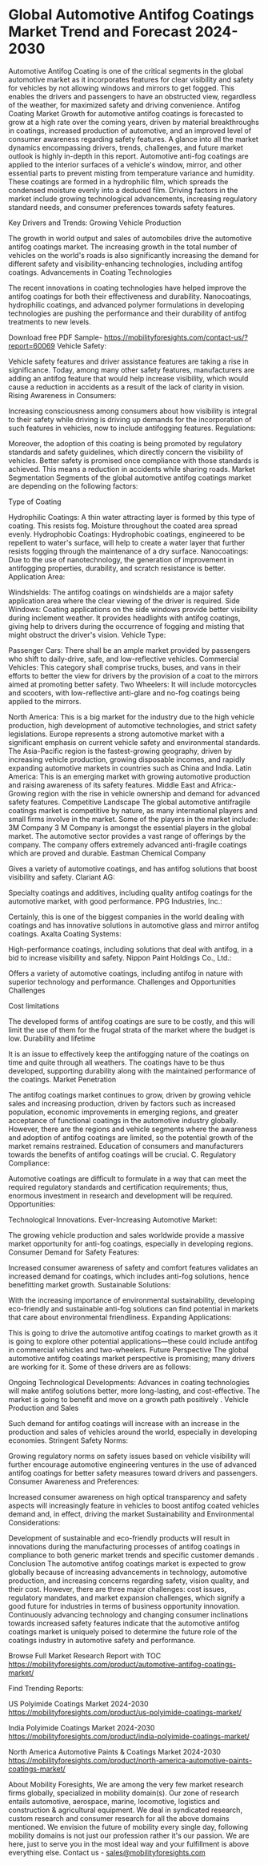 # Global Automotive Antifog Coatings Market  Trend and Forecast 2024-2030 #
Automotive Antifog Coating is one of the critical segments in the global automotive market as it incorporates features for clear visibility and safety for vehicles by not allowing windows and mirrors to get fogged. This enables the drivers and passengers to have an obstructed view, regardless of the weather, for maximized safety and driving convenience. Antifog Coating Market Growth for automotive antifog coatings is forecasted to grow at a high rate over the coming years, driven by material breakthroughs in coatings, increased production of automotive, and an improved level of consumer awareness regarding safety features. A glance into all the market dynamics encompassing drivers, trends, challenges, and future market outlook is highly in-depth in this report.
Automotive anti-fog coatings are applied to the interior surfaces of a vehicle's window, mirror, and other essential parts to prevent misting from temperature variance and humidity. These coatings are formed in a hydrophilic film, which spreads the condensed moisture evenly into a deduced film. Driving factors in the market include growing technological advancements, increasing regulatory standard needs, and consumer preferences towards safety features.

Key Drivers and Trends:
Growing Vehicle Production

The growth in world output and sales of automobiles drive the automotive antifog coatings market. The increasing growth in the total number of vehicles on the world's roads is also significantly increasing the demand for different safety and visibility-enhancing technologies, including antifog coatings.
Advancements in Coating Technologies

The recent innovations in coating technologies have helped improve the antifog coatings for both their effectiveness and durability. Nanocoatings, hydrophilic coatings, and advanced polymer formulations in developing technologies are pushing the performance and their durability of antifog treatments to new levels. 

Download free PDF Sample- https://mobilityforesights.com/contact-us/?report=60069
Vehicle Safety:

Vehicle safety features and driver assistance features are taking a rise in significance. Today, among many other safety features, manufacturers are adding an antifog feature that would help increase visibility, which would cause a reduction in accidents as a result of the lack of clarity in vision.
Rising Awareness in Consumers:

Increasing consciousness among consumers about how visibility is integral to their safety while driving is driving up demands for the incorporation of such features in vehicles, now to include antifogging features.
Regulations:

Moreover, the adoption of this coating is being promoted by regulatory standards and safety guidelines, which directly concern the visibility of vehicles. Better safety is promised once compliance with those standards is achieved. This means a reduction in accidents while sharing roads.
Market Segmentation
Segments of the global automotive antifog coatings market are depending on the following factors:


Type of Coating

Hydrophilic Coatings: A thin water attracting layer is formed by this type of coating. This resists fog. Moisture throughout the coated area spread evenly.
Hydrophobic Coatings: Hydrophobic coatings, engineered to be repellent to water's surface, will help to create a water layer that further resists fogging through the maintenance of a dry surface.
Nanocoatings: Due to the use of nanotechnology, the generation of improvement in antifogging properties, durability, and scratch resistance is better.
Application Area:

Windshields: The antifog coatings on windshields are a major safety application area where the clear viewing of the driver is required.
Side Windows: Coating applications on the side windows provide better visibility during inclement weather.
It provides headlights with antifog coatings, giving help to drivers during the occurrence of fogging and misting that might obstruct the driver's vision.
Vehicle Type:

Passenger Cars: There shall be an ample market provided by passengers who shift to daily-drive, safe, and low-reflective vehicles.
Commercial Vehicles: This category shall comprise trucks, buses, and vans in their efforts to better the view for drivers by the provision of a coat to the mirrors aimed at promoting better safety.
Two Wheelers: It will include motorcycles and scooters, with low-reflective anti-glare and no-fog coatings being applied to the mirrors.

North America: This is a big market for the industry due to the high vehicle production, high development of automotive technologies, and strict safety legislations. Europe represents a strong automotive market with a significant emphasis on current vehicle safety and environmental standards. The Asia-Pacific region is the fastest-growing geography, driven by increasing vehicle production, growing disposable incomes, and rapidly expanding automotive markets in countries such as China and India. Latin America: This is an emerging market with growing automotive production and raising awareness of its safety features.
Middle East and Africa:-Growing region with the rise in vehicle ownership and demand for advanced safety features.
Competitive Landscape
The global automotive antifragile coatings market is competitive by nature, as many international players and small firms involve in the market. Some of the players in the market include:
3M Company
3 M Company is amongst the essential players in the global market. The automotive sector provides a vast range of offerings by the company. The company offers extremely advanced anti-fragile coatings which are proved and durable.
Eastman Chemical Company

Gives a variety of automotive coatings, and has antifog solutions that boost visibility and safety.
Clariant AG:

Specialty coatings and additives, including quality antifog coatings for the automotive market, with good performance.
PPG Industries, Inc.:

Certainly, this is one of the biggest companies in the world dealing with coatings and has innovative solutions in automotive glass and mirror antifog coatings.
Axalta Coating Systems:

High-performance coatings, including solutions that deal with antifog, in a bid to increase visibility and safety.
Nippon Paint Holdings Co., Ltd.:

Offers a variety of automotive coatings, including antifog in nature with superior technology and performance.
Challenges and Opportunities
Challenges

Cost limitations

The developed forms of antifog coatings are sure to be costly, and this will limit the use of them for the frugal strata of the market where the budget is low.
Durability and lifetime

It is an issue to effectively keep the antifogging nature of the coatings on time and quite through all weathers. The coatings have to be thus developed, supporting durability along with the maintained performance of the coatings.
Market Penetration

The antifog coatings market continues to grow, driven by growing vehicle sales and increasing production, driven by factors such as increased population, economic improvements in emerging regions, and greater acceptance of functional coatings in the automotive industry globally. However, there are the regions and vehicle segments where the awareness and adoption of antifog coatings are limited, so the potential growth of the market remains restrained. Education of consumers and manufacturers towards the benefits of antifog coatings will be crucial. C.
Regulatory Compliance:

Automotive coatings are difficult to formulate in a way that can meet the required regulatory standards and certification requirements; thus, enormous investment in research and development will be required.
Opportunities:

Technological Innovations.
Ever-Increasing Automotive Market:

The growing vehicle production and sales worldwide provide a massive market opportunity for anti-fog coatings, especially in developing regions.
Consumer Demand for Safety Features:

Increased consumer awareness of safety and comfort features validates an increased demand for coatings, which includes anti-fog solutions, hence benefitting market growth.
Sustainable Solutions:

With the increasing importance of environmental sustainability, developing eco-friendly and sustainable anti-fog solutions can find potential in markets that care about environmental friendliness.
Expanding Applications:

This is going to drive the automotive antifog coatings to market growth as it is going to explore other potential applications—these could include antifog in commercial vehicles and two-wheelers.
Future Perspective
The global automotive antifog coatings market perspective is promising; many drivers are working for it. Some of these drivers are as follows:

Ongoing Technological Developments:
Advances in coating technologies will make antifog solutions better, more long-lasting, and cost-effective. The market is going to benefit and move on a growth path positively .
Vehicle Production and Sales

Such demand for antifog coatings will increase with an increase in the production and sales of vehicles around the world, especially in developing economies.
Stringent Safety Norms:

Growing regulatory norms on safety issues based on vehicle visibility will further encourage automotive engineering ventures in the use of advanced antifog coatings for better safety measures toward drivers and passengers.
Consumer Awareness and Preferences:

Increased consumer awareness on high optical transparency and safety aspects will increasingly feature in vehicles to boost antifog coated vehicles demand and, in effect, driving the market
Sustainability and Environmental Considerations:

Development of sustainable and eco-friendly products will result in innovations during the manufacturing processes of antifog coatings in compliance to both generic market trends and specific customer demands .
Conclusion
The automotive antifog coatings market is expected to grow globally because of increasing advancements in technology, automotive production, and increasing concerns regarding safety, vision quality, and their cost. However, there are three major challenges: cost issues, regulatory mandates, and market expansion challenges, which signify a good future for industries in terms of business opportunity innovation. Continuously advancing technology and changing consumer inclinations towards increased safety features indicate that the automotive antifog coatings market is uniquely poised to determine the future role of the coatings industry in automotive safety and performance.

Browse Full Market Research Report with TOC https://mobilityforesights.com/product/automotive-antifog-coatings-market/

Find Trending Reports:

US Polyimide Coatings Market 2024-2030 https://mobilityforesights.com/product/us-polyimide-coatings-market/



India Polyimide Coatings Market 2024-2030 https://mobilityforesights.com/product/india-polyimide-coatings-market/


North America Automotive Paints & Coatings Market 2024-2030 https://mobilityforesights.com/product/north-america-automotive-paints-coatings-market/

About Mobility Foresights,
We are among the very few market research firms globally, specialized in mobility domain(s). Our zone of research entails automotive, aerospace, marine, locomotive, logistics and construction & agricultural equipment. We deal in syndicated research, custom research and consumer research for all the above domains mentioned.
We envision the future of mobility every single day, following mobility domains is not just our profession rather it's our passion. We are here, just to serve you in the most ideal way and your fulfillment is above everything else. Contact us -  sales@mobilityforesights.com 


